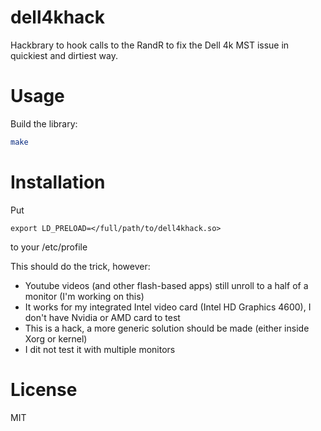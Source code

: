 # dell4khack
Hackbrary to hook calls to the RandR to fix the Dell 4k MST issue in quickiest and dirtiest way.

# Usage
Build the library:
```bash
make
```

# Installation
Put
```
export LD_PRELOAD=</full/path/to/dell4khack.so>
```
to your /etc/profile

This should do the trick, however:
 * Youtube videos (and other flash-based apps) still unroll to a half of a monitor (I'm working on this)
 * It works for my integrated Intel video card (Intel HD Graphics 4600), I don't have Nvidia or AMD card to test
 * This is a hack, a more generic solution should be made (either inside Xorg or kernel)
 * I dit not test it with multiple monitors

# License
MIT
